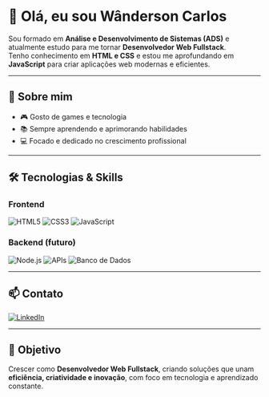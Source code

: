# 👋 Olá, eu sou Wânderson Carlos  

Sou formado em **Análise e Desenvolvimento de Sistemas (ADS)** e atualmente estudo para me tornar **Desenvolvedor Web Fullstack**.  
Tenho conhecimento em **HTML e CSS** e estou me aprofundando em **JavaScript** para criar aplicações web modernas e eficientes.  

---

## 🚀 Sobre mim
- 🎮 Gosto de games e tecnologia  
- 📚 Sempre aprendendo e aprimorando habilidades  
- 💻 Focado e dedicado no crescimento profissional  

---

## 🛠️ Tecnologias & Skills

### Frontend
![HTML5](https://img.shields.io/badge/HTML5-E34F26?style=for-the-badge&logo=html5&logoColor=white)
![CSS3](https://img.shields.io/badge/CSS3-1572B6?style=for-the-badge&logo=css3&logoColor=white)
![JavaScript](https://img.shields.io/badge/JavaScript-F7DF1E?style=for-the-badge&logo=javascript&logoColor=black)

### Backend (futuro)
![Node.js](https://img.shields.io/badge/Node.js-339933?style=for-the-badge&logo=node.js&logoColor=white)
![APIs](https://img.shields.io/badge/APIs-007ACC?style=for-the-badge&logo=swagger&logoColor=white)
![Banco de Dados](https://img.shields.io/badge/PostgreSQL-316192?style=for-the-badge&logo=postgresql&logoColor=white)

---


## 📫 Contato
[![LinkedIn](https://img.shields.io/badge/LinkedIn-blue?style=for-the-badge&logo=linkedin)](https://www.linkedin.com/in/wândersoncarlos)  

---

## 🌟 Objetivo
Crescer como **Desenvolvedor Web Fullstack**, criando soluções que unam **eficiência, criatividade e inovação**, com foco em tecnologia e aprendizado constante.
